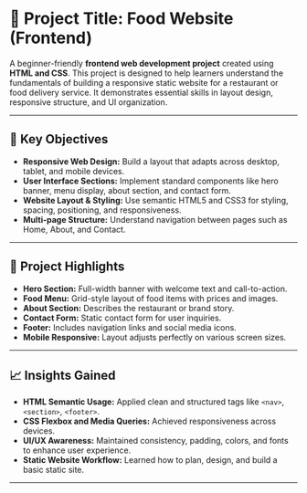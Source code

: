 # 🍕 Project Title: Food Website (Frontend)

A beginner-friendly **frontend web development project** created using **HTML and CSS**. This project is designed to help learners understand the fundamentals of building a responsive static website for a restaurant or food delivery service. It demonstrates essential skills in layout design, responsive structure, and UI organization.

---

## 🔑 Key Objectives

- **Responsive Web Design:** Build a layout that adapts across desktop, tablet, and mobile devices.
- **User Interface Sections:** Implement standard components like hero banner, menu display, about section, and contact form.
- **Website Layout & Styling:** Use semantic HTML5 and CSS3 for styling, spacing, positioning, and responsiveness.
- **Multi-page Structure:** Understand navigation between pages such as Home, About, and Contact.

---

## 📌 Project Highlights

- **Hero Section:** Full-width banner with welcome text and call-to-action.
- **Food Menu:** Grid-style layout of food items with prices and images.
- **About Section:** Describes the restaurant or brand story.
- **Contact Form:** Static contact form for user inquiries.
- **Footer:** Includes navigation links and social media icons.
- **Mobile Responsive:** Layout adjusts perfectly on various screen sizes.

---

## 📈 Insights Gained

- **HTML Semantic Usage:** Applied clean and structured tags like `<nav>`, `<section>`, `<footer>`.
- **CSS Flexbox and Media Queries:** Achieved responsiveness across devices.
- **UI/UX Awareness:** Maintained consistency, padding, colors, and fonts to enhance user experience.
- **Static Website Workflow:** Learned how to plan, design, and build a basic static site.

---
